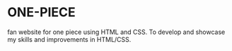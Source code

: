# ONE-PIECE
fan website for one piece using HTML and CSS.
To develop and showcase my skills and improvements in HTML/CSS.
